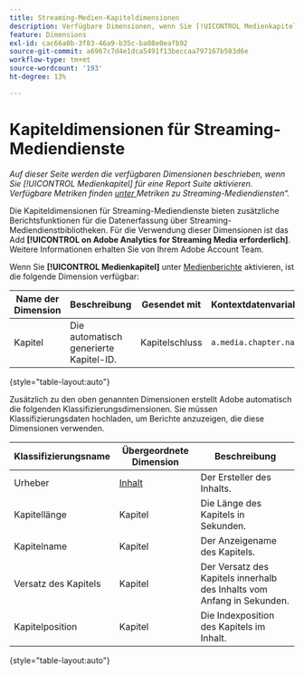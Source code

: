 ```yaml
---
title: Streaming-Medien-Kapiteldimensionen
description: Verfügbare Dimensionen, wenn Sie [!UICONTROL Medienkapitel] für eine Report Suite aktivieren.
feature: Dimensions
exl-id: cac66a0b-3f83-46a9-b35c-ba08e0eafb92
source-git-commit: a6967c7d4e1dca5491f13beccaa797167b503d6e
workflow-type: tm+mt
source-wordcount: '193'
ht-degree: 13%

---
```


# Kapiteldimensionen für Streaming-Mediendienste

*Auf dieser Seite werden die verfügbaren Dimensionen beschrieben, wenn Sie [!UICONTROL Medienkapitel] für eine Report Suite aktivieren. Verfügbare Metriken finden [ unter ](../metrics/sm-chapters.md)Metriken zu Streaming-Mediendiensten“.*

Die Kapiteldimensionen für Streaming-Mediendienste bieten zusätzliche Berichtsfunktionen für die Datenerfassung über Streaming-Mediendienstbibliotheken. Für die Verwendung dieser Dimensionen ist das Add **[!UICONTROL on Adobe Analytics for Streaming Media erforderlich]**. Weitere Informationen erhalten Sie von Ihrem Adobe Account Team.

Wenn Sie **[!UICONTROL Medienkapitel]** unter [Medienberichte](/help/admin/tools/manage-rs/edit-settings/media-management.md) aktivieren, ist die folgende Dimension verfügbar:

| Name der Dimension | Beschreibung | Gesendet mit | Kontextdatenvariable |
| --- | --- | --- | --- |
| Kapitel | Die automatisch generierte Kapitel-ID. | Kapitelschluss | `a.media.chapter.name` |

{style="table-layout:auto"}

Zusätzlich zu den oben genannten Dimensionen erstellt Adobe automatisch die folgenden Klassifizierungsdimensionen. Sie müssen Klassifizierungsdaten hochladen, um Berichte anzuzeigen, die diese Dimensionen verwenden.

| Klassifizierungsname | Übergeordnete Dimension | Beschreibung |
| --- | --- | --- |
| Urheber | [Inhalt](sm-core.md) | Der Ersteller des Inhalts. |
| Kapitellänge | Kapitel | Die Länge des Kapitels in Sekunden. |
| Kapitelname | Kapitel | Der Anzeigename des Kapitels. |
| Versatz des Kapitels | Kapitel | Der Versatz des Kapitels innerhalb des Inhalts vom Anfang in Sekunden. |
| Kapitelposition | Kapitel | Die Indexposition des Kapitels im Inhalt. |

{style="table-layout:auto"}
